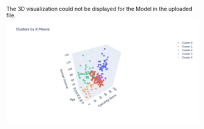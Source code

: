 The 3D visualization could not be displayed for the Model in the uploaded file.
![Image](https://github.com/Fmalk0202/Mall-Customer-Segmentation/blob/main/Screenshot%202023-10-15%20at%207.09.15%20PM.png)
